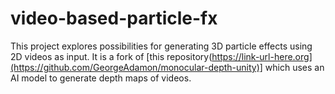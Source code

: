 # video-based-particle-fx

This project explores possibilities for generating 3D particle effects using 2D videos as input. 
It is a fork of [this repository(https://link-url-here.org](https://github.com/GeorgeAdamon/monocular-depth-unity)] which uses an AI model to generate depth maps of videos.
